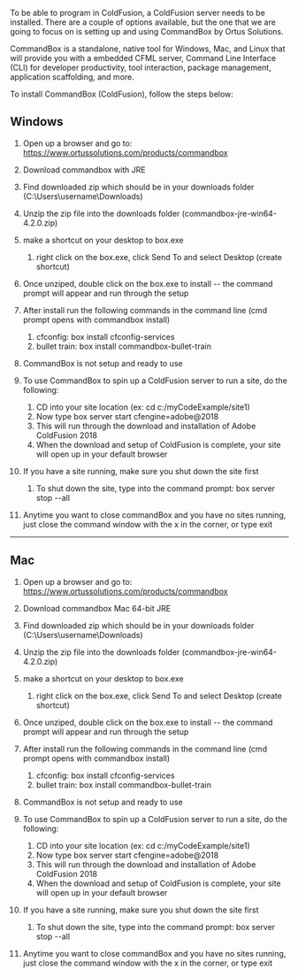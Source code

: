 To be able to program in ColdFusion, a ColdFusion server needs to be
installed. There are a couple of options available, but the one that we
are going to focus on is setting up and using CommandBox by Ortus Solutions.

CommandBox is a standalone, native tool for Windows, Mac, and Linux that will provide you with a embedded CFML server, Command Line Interface (CLI) for developer productivity, tool interaction, package management,  application scaffolding, and more.

To install CommandBox (ColdFusion), follow the steps below:

## Windows

1. Open up a browser and go to: <https://www.ortussolutions.com/products/commandbox>
2. Download commandbox with JRE
3. Find downloaded zip which should be in your downloads folder (C:\Users\username\Downloads\)
4. Unzip the zip file into the downloads folder (commandbox-jre-win64-4.2.0.zip)
5. make a shortcut on your desktop to box.exe
   1. right click on the box.exe, click Send To and select Desktop (create shortcut) 
6. Once unziped, double click on the box.exe to install -- the command prompt will appear and run through the setup
7. After install run the following commands in the command line (cmd prompt opens with commandbox install)
     1. cfconfig:        box install cfconfig-services
     2. bullet train:    box install commandbox-bullet-train

8. CommandBox is not setup and ready to use
9. To use CommandBox to spin up a ColdFusion server to run a site, do the following:
   1.  CD into your site location (ex: cd c:/myCodeExample/site1)
   2.  Now type box server start cfengine=adobe@2018
   3.  This will run through the download and installation of Adobe ColdFusion 2018
   4.  When the download and setup of ColdFusion is complete, your site will open up in your default browser
10. If you have a site running, make sure you shut down the site first  
    1.  To shut down the site, type into the command prompt:   box server stop --all
11. Anytime you want to close commandBox and you have no sites running, just close the command window with the x in the corner, or type exit
---

## Mac

1. Open up a browser and go to: <https://www.ortussolutions.com/products/commandbox>
2. Download commandbox Mac 64-bit JRE
3. Find downloaded zip which should be in your downloads folder (C:\Users\username\Downloads\)
4. Unzip the zip file into the downloads folder (commandbox-jre-win64-4.2.0.zip)
5. make a shortcut on your desktop to box.exe
   1. right click on the box.exe, click Send To and select Desktop (create shortcut) 
6. Once unziped, double click on the box.exe to install -- the command prompt will appear and run through the setup
7. After install run the following commands in the command line (cmd prompt opens with commandbox install)
     1. cfconfig:        box install cfconfig-services
     2. bullet train:    box install commandbox-bullet-train

8. CommandBox is not setup and ready to use
9. To use CommandBox to spin up a ColdFusion server to run a site, do the following:
   1.  CD into your site location (ex: cd c:/myCodeExample/site1)
   2.  Now type box server start cfengine=adobe@2018
   3.  This will run through the download and installation of Adobe ColdFusion 2018
   4.  When the download and setup of ColdFusion is complete, your site will open up in your default browser
10. If you have a site running, make sure you shut down the site first  
    1.  To shut down the site, type into the command prompt:   box server stop --all
11. Anytime you want to close commandBox and you have no sites running, just close the command window with the x in the corner, or type exit